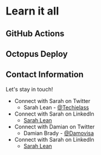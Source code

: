 # Learn it all





## GitHub Actions


## Octopus Deploy


## Contact Information

Let's stay in touch! 

- Connect with Sarah on Twitter
    - Sarah Lean - [@Techielass](https://twitter.com/techielass)
- Connect with Sarah on LinkedIn
    - [Sarah Lean](https://in.linkedin.com/in/sazlean)
- Connect with Damian on Twitter
    - Damian Brady - [@Damovisa](https://twitter.com/damovisa)
- Connect with Sarah on LinkedIn
    - [Sarah Lean](https://www.linkedin.com/in/damianbrady/)

